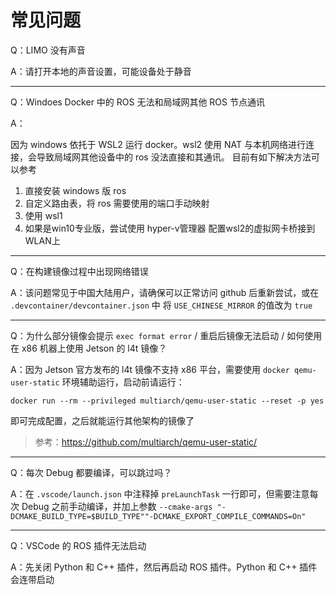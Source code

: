 # 常见问题

Q：LIMO 没有声音

A：请打开本地的声音设置，可能设备处于静音

---

Q：Windoes Docker  中的 ROS 无法和局域网其他 ROS 节点通讯

A：

因为 windows 依托于 WSL2 运行 docker。wsl2 使用 NAT 与本机网络进行连接，会导致局域网其他设备中的 ros 没法直接和其通讯。
目前有如下解决方法可以参考

1. 直接安装 windows 版 ros
2. 自定义路由表，将 ros 需要使用的端口手动映射
3. 使用 wsl1
4. 如果是win10专业版，尝试使用 hyper-v管理器 配置wsl2的虚拟网卡桥接到 WLAN上

---

Q：在构建镜像过程中出现网络错误

A：该问题常见于中国大陆用户，请确保可以正常访问 github 后重新尝试，或在 `.devcontainer/devcontainer.json` 中 将 `USE_CHINESE_MIRROR` 的值改为 `true`

---

Q：为什么部分镜像会提示 `exec format error` / 重启后镜像无法启动 / 如何使用在 x86 机器上使用 Jetson 的 l4t 镜像？

A：因为 Jetson 官方发布的 l4t 镜像不支持 x86 平台，需要使用 `docker qemu-user-static` 环境辅助运行，启动前请运行：

```shell
docker run --rm --privileged multiarch/qemu-user-static --reset -p yes
```

即可完成配置，之后就能运行其他架构的镜像了

> 参考：https://github.com/multiarch/qemu-user-static/


---

Q：每次 Debug 都要编译，可以跳过吗？

A：在 `.vscode/launch.json` 中注释掉 `preLaunchTask` 一行即可，但需要注意每次 Debug 之前手动编译，并加上参数 `--cmake-args "-DCMAKE_BUILD_TYPE=$BUILD_TYPE""-DCMAKE_EXPORT_COMPILE_COMMANDS=On"`

---

Q：VSCode 的 ROS 插件无法启动

A：先关闭 Python 和 C++ 插件，然后再启动 ROS 插件。Python 和 C++ 插件会连带启动
